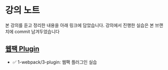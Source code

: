 # 강의 노트

본 강의를 듣고 정리한 내용을 아래 링크에 담았습니다. 강의에서 진행한 실습은 본 브랜치에 commit 남겨두었습니다

## [웹팩 Plugin](https://github.com/salybu/webpack.2/blob/1-webpack/3-plugin/plugin.md)

- ✅ 1-webpack/3-plugin: 웹팩 플러그인 실습
